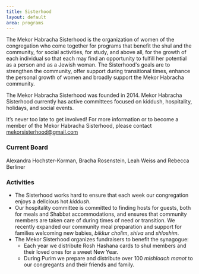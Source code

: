 ```yaml
---
title: Sisterhood
layout: default
area: programs
---
```


The Mekor Habracha Sisterhood is the organization of women of the congregation who come together for programs that benefit the shul and the community, for social activities, for study, and above all, for the growth of each individual so that each may find an opportunity to fulfill her potential as a person and as a Jewish woman. The Sisterhood's goals are to strengthen the community, offer support during transitional times, enhance the personal growth of women and broadly support the Mekor Habracha community.

The Mekor Habracha Sisterhood was founded in 2014. Mekor Habracha Sisterhood currently has active committees focused on kiddush, hospitality, holidays, and social events. 

It’s never too late to get involved! For more information or to become a member of the Mekor Habracha Sisterhood, please contact mekorsisterhood@gmail.com

### Current Board

Alexandra Hochster-Korman, Bracha Rosenstein, Leah Weiss and Rebecca Berliner

### Activities
- The Sisterhood works hard to ensure that each week our congregation enjoys a delicious hot *kiddush*. 
- Our hospitality committee is committed to finding hosts for guests, both for meals and Shabbat accommodations, and ensures that community members are taken care of during times of need or transition. We recently expanded our community meal preparation and support for families welcoming new babies, *bikkur cholim*, *shiva* and *shloshim*.
- The Mekor Sisterhood organizes fundraisers to benefit the synagogue:
    - Each year we distribute Rosh Hashana cards to shul members and their loved ones for a sweet New Year.
    - During Purim we prepare and distribute over 100 *mishloach manot* to our congregants and their friends and family.


